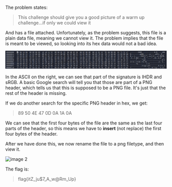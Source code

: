 The problem states:
> This challenge should give you a good picture of a warm up challenge...if only we could view it

And has a file attached. Unfortunately, as the problem suggests, this file is a plain data file, meaning we cannot view it. The problem implies that the file is meant to be viewed, so looking into its hex data would not a bad idea.

![image1](https://github.com/still-in-beta/CTF_Writeups/blob/master/2020/csaw_red/Header_Start/Screen%20Shot%202020-09-30%20at%203.44.46%20PM.png)

In the ASCII on the right, we can see that part of the signature is IHDR and sRGB. A basic Google search will tell you that those are part of a PNG header, which tells us that this is supposed to be a PNG file. It's just that the rest of the header is missing.

If we do another search for the specific PNG header in hex, we get:
> 89 50 4E 47 0D 0A 1A 0A

We can see that the first four bytes of the file are the same as the last four parts of the header, so this means we have to <b> insert </b> (not replace) the first four bytes of the header.

After we have done this, we now rename the file to a png filetype, and then view it.

![image 2](https://github.com/still-in-beta/CTF_Writeups/blob/master/2020/csaw_red/Header_Start/myImageFile.png)

The flag is:
> flag{itZ_ju$7_A_w@Rm_Up}
